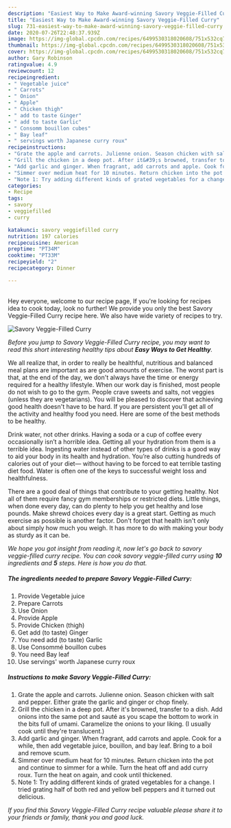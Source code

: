 ```yaml
---
description: "Easiest Way to Make Award-winning Savory Veggie-Filled Curry"
title: "Easiest Way to Make Award-winning Savory Veggie-Filled Curry"
slug: 731-easiest-way-to-make-award-winning-savory-veggie-filled-curry
date: 2020-07-26T22:48:37.939Z
image: https://img-global.cpcdn.com/recipes/6499530318020608/751x532cq70/savory-veggie-filled-curry-recipe-main-photo.jpg
thumbnail: https://img-global.cpcdn.com/recipes/6499530318020608/751x532cq70/savory-veggie-filled-curry-recipe-main-photo.jpg
cover: https://img-global.cpcdn.com/recipes/6499530318020608/751x532cq70/savory-veggie-filled-curry-recipe-main-photo.jpg
author: Gary Robinson
ratingvalue: 4.9
reviewcount: 12
recipeingredient:
- " Vegetable juice"
- " Carrots"
- " Onion"
- " Apple"
- " Chicken thigh"
- " add to taste Ginger"
- " add to taste Garlic"
- " Consomm bouillon cubes"
- " Bay leaf"
- " servings worth Japanese curry roux"
recipeinstructions:
- "Grate the apple and carrots. Julienne onion. Season chicken with salt and pepper. Either grate the garlic and ginger or chop finely."
- "Grill the chicken in a deep pot. After it&#39;s browned, transfer to a dish. Add onions into the same pot and sauté as you scape the bottom to work in the bits full of umami. Caramelize the onions to your liking. (I usually cook until they&#39;re translucent.)"
- "Add garlic and ginger. When fragrant, add carrots and apple. Cook for a while, then add vegetable juice, bouillon, and bay leaf. Bring to a boil and remove scum."
- "Simmer over medium heat for 10 minutes. Return chicken into the pot and continue to simmer for a while. Turn the heat off and add curry roux. Turn the heat on again, and cook until thickened."
- "Note 1: Try adding different kinds of grated vegetables for a change. I tried grating half of both red and yellow bell peppers and it turned out delicious."
categories:
- Recipe
tags:
- savory
- veggiefilled
- curry

katakunci: savory veggiefilled curry 
nutrition: 197 calories
recipecuisine: American
preptime: "PT34M"
cooktime: "PT33M"
recipeyield: "2"
recipecategory: Dinner

---
```

<br>
Hey everyone, welcome to our recipe page, If you're looking for recipes idea to cook today, look no further! We provide you only the best Savory Veggie-Filled Curry recipe here. We also have wide variety of recipes to try.
<br>


![Savory Veggie-Filled Curry](https://img-global.cpcdn.com/recipes/6499530318020608/751x532cq70/savory-veggie-filled-curry-recipe-main-photo.jpg)

<i>Before you jump to Savory Veggie-Filled Curry recipe, you may want to read this short interesting healthy tips about <strong>Easy Ways to Get Healthy</strong>.</i>

We all realize that, in order to really be healthful, nutritious and balanced meal plans are important as are good amounts of exercise. The worst part is that, at the end of the day, we don't always have the time or energy required for a healthy lifestyle. When our work day is finished, most people do not wish to go to the gym. People crave sweets and salts, not veggies (unless they are vegetarians). You will be pleased to discover that achieving good health doesn't have to be hard. If you are persistent you'll get all of the activity and healthy food you need. Here are some of the best methods to be healthy.

Drink water, not other drinks. Having a soda or a cup of coffee every occasionally isn’t a horrible idea. Getting all your hydration from them is a terrible idea. Ingesting water instead of other types of drinks is a good way to aid your body in its health and hydration. You’re also cutting hundreds of calories out of your diet— without having to be forced to eat terrible tasting diet food. Water is often one of the keys to successful weight loss and healthfulness.

There are a good deal of things that contribute to your getting healthy. Not all of them require fancy gym memberships or restricted diets. Little things, when done every day, can do plenty to help you get healthy and lose pounds. Make shrewd choices every day is a great start. Getting as much exercise as possible is another factor. Don't forget that health isn't only about simply how much you weigh. It has more to do with making your body as sturdy as it can be. 


<i>We hope you got insight from reading it, now let's go back to savory veggie-filled curry recipe. You can cook savory veggie-filled curry using <strong>10</strong> ingredients and <strong>5</strong> steps. Here is how you do that.
</i>

##### The ingredients needed to prepare Savory Veggie-Filled Curry:

1. Provide  Vegetable juice
1. Prepare  Carrots
1. Use  Onion
1. Provide  Apple
1. Provide  Chicken (thigh)
1. Get  add (to taste) Ginger
1. You need  add (to taste) Garlic
1. Use  Consommé bouillon cubes
1. You need  Bay leaf
1. Use  servings&#39; worth Japanese curry roux


##### Instructions to make Savory Veggie-Filled Curry:

1. Grate the apple and carrots. Julienne onion. Season chicken with salt and pepper. Either grate the garlic and ginger or chop finely.
1. Grill the chicken in a deep pot. After it&#39;s browned, transfer to a dish. Add onions into the same pot and sauté as you scape the bottom to work in the bits full of umami. Caramelize the onions to your liking. (I usually cook until they&#39;re translucent.)
1. Add garlic and ginger. When fragrant, add carrots and apple. Cook for a while, then add vegetable juice, bouillon, and bay leaf. Bring to a boil and remove scum.
1. Simmer over medium heat for 10 minutes. Return chicken into the pot and continue to simmer for a while. Turn the heat off and add curry roux. Turn the heat on again, and cook until thickened.
1. Note 1: Try adding different kinds of grated vegetables for a change. I tried grating half of both red and yellow bell peppers and it turned out delicious.


<i>If you find this Savory Veggie-Filled Curry recipe valuable please share it to your friends or family, thank you and good luck.</i>

